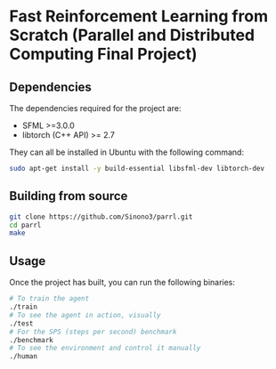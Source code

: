 # Fast Reinforcement Learning from Scratch (Parallel and Distributed Computing Final Project)

## Dependencies

The dependencies required for the project are:

- SFML >=3.0.0
- libtorch (C++ API) >= 2.7

They can all be installed in Ubuntu with the following command:

```sh
sudo apt-get install -y build-essential libsfml-dev libtorch-dev
```

## Building from source

```sh
git clone https://github.com/Sinono3/parrl.git
cd parrl
make
```

## Usage

Once the project has built, you can run the following binaries:

```sh
# To train the agent
./train
# To see the agent in action, visually
./test
# For the SPS (steps per second) benchmark
./benchmark
# To see the environment and control it manually
./human
```
